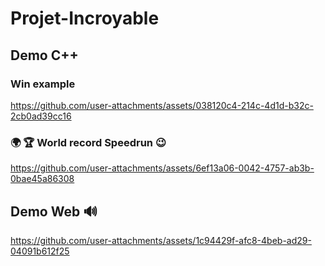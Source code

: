 # Projet-Incroyable

## Demo C++

### Win example

https://github.com/user-attachments/assets/038120c4-214c-4d1d-b32c-2cb0ad39cc16

### 🌍️ 🏆️ World record Speedrun 😉

https://github.com/user-attachments/assets/6ef13a06-0042-4757-ab3b-0bae45a86308

## Demo Web 🔊

https://github.com/user-attachments/assets/1c94429f-afc8-4beb-ad29-04091b612f25
